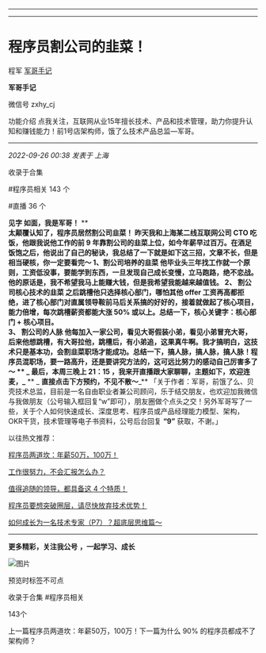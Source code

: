 ----------------------------------------
----------------------------------------
#  程序员割公司的韭菜！

程军  [ 军哥手记 ](javascript:void\(0\);)

**军哥手记** ![]()

微信号 zxhy_cj

功能介绍 点我关注，互联网从业15年擅长技术、产品和技术管理，助力你提升认知和赚钱能力！前1号店架构师，饿了么技术产品总监—军哥。

____

_2022-09-26 00:38_ _发表于 上海_

收录于合集

#程序员相关 143 个

#直播 36 个

**见字 如面，我是军哥！** **  
**太颠覆认知了，程序员居然割公司韭菜！ 昨天我和上海某二线互联网公司 CTO 吃饭，他跟我说他工作的前 9
年靠割公司的韭菜上位，如今年薪早过百万。在酒足饭饱之后，他说出了自己的秘诀，我总结了一下就是如下这三招，文章不长，但是相当硬核，你一定要看完～
**1、割公司培养的韭菜**
他毕业头三年找工作就一个原则，工资低没事，要能学到东西，一旦发现自己成长变慢，立马跑路，绝不恋战。他的原话是，我不希望我马上能赚大钱，但是我希望我能越来越值钱。
**2、 割公司核心技术的韭菜** 之后跳槽他只选择核心部门，哪怕其他 offer
工资再高都拒绝，进了核心部门对直属领导鞍前马后关系搞的好好的，接着就做起了核心项目，能力倍增，每次跳槽薪资都能大涨 50%
或以上。总结一下，核心关键字：核心部门 + 核心项目。  
 **3、 割公司的人脉**
他每加入一家公司，看见大哥假装小弟，看见小弟冒充大哥，后来他想跳槽，有大哥拉他，跳槽后，有小弟追，这果真牛啊。我才搞明白，这技术只是基本功，会割韭菜职场才能成功。总结一下，搞人脉，搞人脉，搞人脉！程序员混职场，要一路高升，还是要讲究方法的，这可远比努力的感动自己厉害多了～
** _ **最后，本周三晚上 21：15 ，我来开直播跟大家聊聊，主题如下，欢迎连麦，**_** ** _ **直接点击下方预约，不见不散～**_**
「关于作者：军哥，前饿了么、贝壳技术总监，目前是一名自由职业者兼公司顾问，乐于结交朋友，也欢迎加我微信与我做朋友（公号输入框回复“w”即可），朋友圈做个点头之交！另外军哥写了一些，关于个人如何快速成长、深度思考、程序员或产品经理能力模型、架构，OKR干货，技术管理等电子书资料，公号后台回复
**“9”** 获取，不谢。」  

以往热文推荐：

[程序员两道坎：年薪50万，100万！](http://mp.weixin.qq.com/s?__biz=MzA3MDU2MjM4Ng==&mid=2247496643&idx=1&sn=835f228cc77970585e5cad7cd44eca5f&chksm=9f3854fea84fdde8a76887395e27bce2397d704426324b03d652935b9adab7c3a660c64b226b&scene=21#wechat_redirect)

[工作很努力，不会汇报怎么办？](http://mp.weixin.qq.com/s?__biz=MzA3MDU2MjM4Ng==&mid=2247496639&idx=1&sn=c17194491401a915f4b2869d2d80b1e4&chksm=9f385482a84fdd949a84c106f3d22ebf1ed4608d7111e75e897b46481b6560d92d0c2b45f965&scene=21#wechat_redirect)

[值得追随的领导，都具备这 4
个特质！](http://mp.weixin.qq.com/s?__biz=MzA3MDU2MjM4Ng==&mid=2247496580&idx=1&sn=8a4b9b1d6f0a345632cbb98ead9c9aa7&chksm=9f3854b9a84fddaf51b10325beae6581f454313f8493265c62e124c1f15971a7e8f399270007&scene=21#wechat_redirect)

[程序员要想突破圈层，请尽快放弃技术优势！](http://mp.weixin.qq.com/s?__biz=MzA3MDU2MjM4Ng==&mid=2247496537&idx=1&sn=05abd69943d4f562e30298e8d11ac6ff&chksm=9f385464a84fdd728404c0ef6d35ea3738d8680788eb2523f91b24e3859c6a35412bbd9d4eb8&scene=21#wechat_redirect)  

[如何成长为一名技术专家（P7）？超底层思维篇～](http://mp.weixin.qq.com/s?__biz=MzA3MDU2MjM4Ng==&mid=2247496535&idx=1&sn=07b9a8adf717449aacd70b2d1f4348fb&chksm=9f38546aa84fdd7c7e9f297f437452b1f3b2b8d1bd2f7e6b7f84da631c2c66e262d6e4f09376&scene=21#wechat_redirect)

[](http://mp.weixin.qq.com/s?__biz=MzA3MDU2MjM4Ng==&mid=2247496535&idx=1&sn=07b9a8adf717449aacd70b2d1f4348fb&chksm=9f38546aa84fdd7c7e9f297f437452b1f3b2b8d1bd2f7e6b7f84da631c2c66e262d6e4f09376&scene=21#wechat_redirect)

  

* * *

  

 **更多精彩，关注我公号** **，一起学习、成长**

![图片](https://mmbiz.qpic.cn/mmbiz_png/b96CibCt70iaajvl7fD4ZCicMcjhXMp1v6UibM134tIsO1j5yqHyNhh9arj090oAL7zGhRJRq6cFqFOlDZMleLl4pw/640?wx_fmt=png)

预览时标签不可点

收录于合集 #程序员相关

143个

上一篇程序员两道坎：年薪50万，100万！下一篇为什么 90% 的程序员都成不了架构师？


